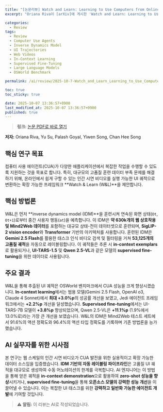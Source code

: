 ```yaml
---
title: "[논문리뷰] Watch and Learn: Learning to Use Computers from Online Videos"
excerpt: "Oriana Riva이 [arXiv]에 게시한 'Watch and Learn: Learning to Use Computers from Online Videos' 논문에 대한 자세한 리뷰입니다."

categories:
  - Review
tags:
  - Review
  - Computer Use Agents
  - Inverse Dynamics Model
  - UI Trajectories
  - Web Videos
  - In-Context Learning
  - Supervised Fine-Tuning
  - Large Language Models
  - OSWorld Benchmark

permalink: /ai/review/2025-10-7-Watch_and_Learn_Learning_to_Use_Computers_from_Online_Videos/

toc: true
toc_sticky: true

date: 2025-10-07 13:36:57+0900
last_modified_at: 2025-10-07 13:36:57+0900
published: true
---
```

> **링크:** [논문 PDF로 바로 열기](https://arxiv.org/abs/2510.04673)

**저자:** Oriana Riva, Yu Su, Palash Goyal, Yiwen Song, Chan Hee Song



## 핵심 연구 목표
컴퓨터 사용 에이전트(CUA)가 다양한 애플리케이션에서 복잡한 작업을 수행할 수 있도록 지원하는 것을 목표로 합니다. 특히, 대규모의 고품질 훈련 데이터 부족 문제를 해결하기 위해, 온라인에서 쉽게 구할 수 있는 인간 시연 비디오를 실행 가능한 UI 궤적으로 변환하는 확장 가능한 프레임워크 **Watch & Learn (W&L)**을 제안합니다.

## 핵심 방법론
W&L은 먼저 **inverse dynamics model (IDM)**을 훈련시켜 연속된 화면 상태(`Ot`, `Ot+1`)로부터 중간 사용자 행동(`at`)을 예측합니다. 이 IDM은 **약 630k개의 웹 상호작용 및 Mind2Web 데이터**를 포함하는 대규모 상태-전이 데이터셋으로 훈련되며, **SigLIP-2 vision encoder**와 **Transformer** 기반의 아키텍처를 사용합니다. 훈련된 IDM은 **Gemini 2.5 Flash**를 활용한 태스크 인식 비디오 검색 및 필터링을 거쳐 **53,125개의 고품질 궤적**을 자동으로 레이블링합니다. 이 궤적들은 추론 시 **in-context exemplars**로 활용되거나, **UI-TARS-1.5** 및 **Qwen 2.5-VL**과 같은 모델의 **supervised fine-tuning**을 위한 데이터로 사용됩니다.

## 주요 결과
W&L을 통해 추출된 UI 궤적은 OSWorld 벤치마크에서 CUA 성능을 크게 향상시켰습니다. **In-context learning**에서는 범용 모델(Gemini 2.5 Flash, OpenAI o3, Claude 4 Sonnet)에서 **최대 +3.0%p**의 성공률 개선을 보였고, Jedi 에이전트 프레임워크에서는 **+2.2%p** 개선을 달성했습니다. **Supervised fine-tuning**에서는 UI-TARS-7B 모델이 **+3.8%p** 향상되었으며, Qwen 2.5-VL은 **+11.1%p** (1.9%에서 13.0%로)라는 가장 큰 개선을 보였습니다. W&L의 IDM은 Mind2Web 테스트 세트에서 91.6%의 액션 정확도와 96.4%의 액션 타입 정확도를 기록하며 기존 방법론을 능가했습니다.

## AI 실무자를 위한 시사점
본 연구는 웹 스케일의 인간 시연 비디오가 CUA 발전을 위한 실용적이고 확장 가능한 데이터 소스임을 입증했습니다. **IDM 기반의 자동 레이블링 파이프라인**은 고품질 UI 궤적을 대규모로 생성하여 수동 어노테이션의 한계를 극복합니다. AI 엔지니어는 이 방법을 통해 얻은 궤적을 **in-context demonstration**으로 활용하여 **zero-shot 성능을 향상**시키거나, **supervised fine-tuning**을 통해 **오픈소스 모델의 강력한 성능 개선**을 이끌어낼 수 있습니다. 이는 복잡한 UI 태스크를 위한 **강력하고 일반화 가능한 에이전트 개발**에 기여할 것입니다.

> ⚠️ **알림:** 이 리뷰는 AI로 작성되었습니다.